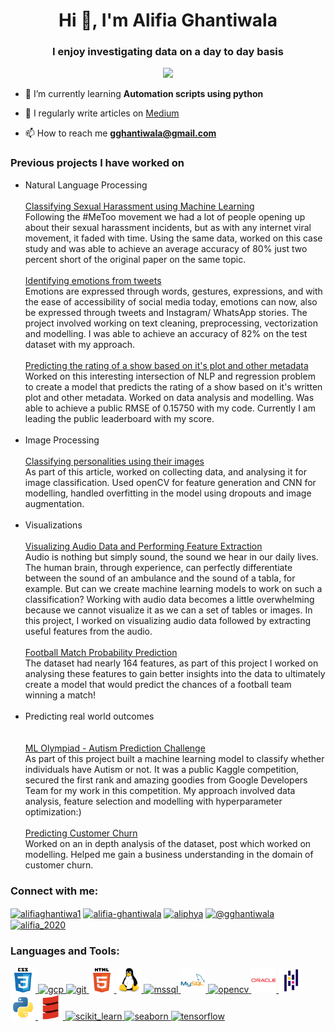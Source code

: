 <h1 align="center">Hi 👋, I'm Alifia Ghantiwala</h1>
<h3 align="center">I enjoy investigating data on a day to day basis</h3>
<p align="center">
<img src="https://media.giphy.com/media/IwAZ6dvvvaTtdI8SD5/giphy.gif">
</p>

- 🌱 I’m currently learning **Automation scripts using python**

- 📝 I regularly write articles on [Medium](https://medium.com/@gghantiwala)

- 📫 How to reach me **gghantiwala@gmail.com**

 <h3> Previous projects I have worked on </h3>
<ul>
 <li>Natural Language Processing</li>
 <br>
 <a href="https://www.analyticsvidhya.com/blog/2022/02/classifying-sexual-harassment-using-machine-learning/">Classifying Sexual Harassment using Machine Learning</a>
  <br>
  Following the #MeToo movement we had a lot of people opening up about their sexual harassment incidents, but as with any internet viral movement, it faded with time.
  Using the same data, worked on this case study and was able to achieve an average accuracy of 80% just two percent short of the original paper on the same topic.
 <br>
 <br>
 <a href="https://www.analyticsvidhya.com/blog/2022/02/analysing-emotions-using-nlp/">Identifying emotions from tweets</a>
 <br>
 Emotions are expressed through words, gestures, expressions, and with the ease of accessibility of social media today, emotions can now, also be expressed through       tweets and Instagram/ WhatsApp stories. The project involved working on text cleaning, preprocessing, vectorization and modelling. I was able to achieve an accuracy   of 82% on the test dataset with my approach.
 <br>
 <br>
 <a href="https://www.kaggle.com/code/aliphya/rating-friends/data">Predicting the rating of a show based on it's plot and other metadata</a>
 <br>
 Worked on this interesting intersection of NLP and regression problem to create a model that predicts the rating of a show based on it's written plot and other metadata. Worked on data analysis and modelling. Was able to achieve a public RMSE of 0.15750 with my code. Currently I am leading the public leaderboard with my score.
 <br>
 <br>
 <li> Image Processing </li>
 <br>
 <a href="https://medium.com/@gghantiwala/classifying-images-of-important-personalities-4a619aa56a25">Classifying personalities using their images</a>
 <br>
 As part of this article, worked on collecting data, and analysing it for image classification. Used openCV for feature generation and CNN for modelling, handled overfitting in the model using dropouts and image augmentation.
 <br>
 <br>
 <li>Visualizations</li>
 <br>
 <a href="https://medium.com/towards-data-science/visualizing-audio-data-and-performing-feature-extraction-e1a489046000">Visualizing Audio Data and Performing Feature Extraction</a>
 <br>
 Audio is nothing but simply sound, the sound we hear in our daily lives. The human brain, through experience, can perfectly differentiate between the sound of an ambulance and the sound of a tabla, for example. But can we create machine learning models to work on such a classification?
Working with audio data becomes a little overwhelming because we cannot visualize it as we can a set of tables or images. In this project, I worked on visualizing audio data followed by extracting useful features from the audio.
 <br>
 <br>
 <a href="https://www.kaggle.com/code/aliphya/football-match-probability-prediction-eda">Football Match Probability Prediction</a>
 <br>
 The dataset had nearly 164 features, as part of this project I worked on analysing these features to gain better insights into the data to ultimately create a model that would predict the chances of a football team winning a match!
 <br>
 <br>
 <li>Predicting real world outcomes</li>
 <br>
 <br>
 <a href="https://www.kaggle.com/code/aliphya/first-place-solution/data">ML Olympiad - Autism Prediction Challenge</a>
 <br>
 As part of this project built a machine learning model to classify whether individuals have Autism or not. It was a public Kaggle competition, secured the first rank and amazing goodies from Google Developers Team for my work in this competition. My approach involved data analysis, feature selection and modelling with hyperparameter optimization:)
 <br>
 <br>
 <a href="https://www.kaggle.com/code/aliphya/march-22-jobathon-analytics-vidhya/notebook">Predicting Customer Churn</a>
 <br>
 Worked on an in depth analysis of the dataset, post which worked on modelling. Helped me gain a business understanding in the domain of customer churn.
 
</ul>
<h3 align="left">Connect with me:</h3>
<p align="left">
<a href="https://twitter.com/alifiaghantiwa1" target="blank"><img align="center" src="https://raw.githubusercontent.com/rahuldkjain/github-profile-readme-generator/master/src/images/icons/Social/twitter.svg" alt="alifiaghantiwa1" height="30" width="40" /></a>
<a href="https://linkedin.com/in/alifia-ghantiwala" target="blank"><img align="center" src="https://raw.githubusercontent.com/rahuldkjain/github-profile-readme-generator/master/src/images/icons/Social/linked-in-alt.svg" alt="alifia-ghantiwala" height="30" width="40" /></a>
<a href="https://kaggle.com/aliphya" target="blank"><img align="center" src="https://raw.githubusercontent.com/rahuldkjain/github-profile-readme-generator/master/src/images/icons/Social/kaggle.svg" alt="aliphya" height="30" width="40" /></a>
<a href="https://medium.com/@gghantiwala" target="blank"><img align="center" src="https://raw.githubusercontent.com/rahuldkjain/github-profile-readme-generator/master/src/images/icons/Social/medium.svg" alt="@gghantiwala" height="30" width="40" /></a>
<a href="https://www.leetcode.com/alifia_2020" target="blank"><img align="center" src="https://raw.githubusercontent.com/rahuldkjain/github-profile-readme-generator/master/src/images/icons/Social/leet-code.svg" alt="alifia_2020" height="30" width="40" /></a>
</p>

<h3 align="left">Languages and Tools:</h3>
<p align="left"> <a href="https://www.w3schools.com/css/" target="_blank" rel="noreferrer"> <img src="https://raw.githubusercontent.com/devicons/devicon/master/icons/css3/css3-original-wordmark.svg" alt="css3" width="40" height="40"/> </a> <a href="https://cloud.google.com" target="_blank" rel="noreferrer"> <img src="https://www.vectorlogo.zone/logos/google_cloud/google_cloud-icon.svg" alt="gcp" width="40" height="40"/> </a> <a href="https://git-scm.com/" target="_blank" rel="noreferrer"> <img src="https://www.vectorlogo.zone/logos/git-scm/git-scm-icon.svg" alt="git" width="40" height="40"/> </a> <a href="https://www.w3.org/html/" target="_blank" rel="noreferrer"> <img src="https://raw.githubusercontent.com/devicons/devicon/master/icons/html5/html5-original-wordmark.svg" alt="html5" width="40" height="40"/> </a> <a href="https://www.linux.org/" target="_blank" rel="noreferrer"> <img src="https://raw.githubusercontent.com/devicons/devicon/master/icons/linux/linux-original.svg" alt="linux" width="40" height="40"/> </a> <a href="https://www.microsoft.com/en-us/sql-server" target="_blank" rel="noreferrer"> <img src="https://www.svgrepo.com/show/303229/microsoft-sql-server-logo.svg" alt="mssql" width="40" height="40"/> </a> <a href="https://www.mysql.com/" target="_blank" rel="noreferrer"> <img src="https://raw.githubusercontent.com/devicons/devicon/master/icons/mysql/mysql-original-wordmark.svg" alt="mysql" width="40" height="40"/> </a> <a href="https://opencv.org/" target="_blank" rel="noreferrer"> <img src="https://www.vectorlogo.zone/logos/opencv/opencv-icon.svg" alt="opencv" width="40" height="40"/> </a> <a href="https://www.oracle.com/" target="_blank" rel="noreferrer"> <img src="https://raw.githubusercontent.com/devicons/devicon/master/icons/oracle/oracle-original.svg" alt="oracle" width="40" height="40"/> </a> <a href="https://pandas.pydata.org/" target="_blank" rel="noreferrer"> <img src="https://raw.githubusercontent.com/devicons/devicon/2ae2a900d2f041da66e950e4d48052658d850630/icons/pandas/pandas-original.svg" alt="pandas" width="40" height="40"/> </a> <a href="https://www.python.org" target="_blank" rel="noreferrer"> <img src="https://raw.githubusercontent.com/devicons/devicon/master/icons/python/python-original.svg" alt="python" width="40" height="40"/> </a> <a href="https://www.scala-lang.org" target="_blank" rel="noreferrer"> <img src="https://raw.githubusercontent.com/devicons/devicon/master/icons/scala/scala-original.svg" alt="scala" width="40" height="40"/> </a> <a href="https://scikit-learn.org/" target="_blank" rel="noreferrer"> <img src="https://upload.wikimedia.org/wikipedia/commons/0/05/Scikit_learn_logo_small.svg" alt="scikit_learn" width="40" height="40"/> </a> <a href="https://seaborn.pydata.org/" target="_blank" rel="noreferrer"> <img src="https://seaborn.pydata.org/_images/logo-mark-lightbg.svg" alt="seaborn" width="40" height="40"/> </a> <a href="https://www.tensorflow.org" target="_blank" rel="noreferrer"> <img src="https://www.vectorlogo.zone/logos/tensorflow/tensorflow-icon.svg" alt="tensorflow" width="40" height="40"/> </a> </p>
